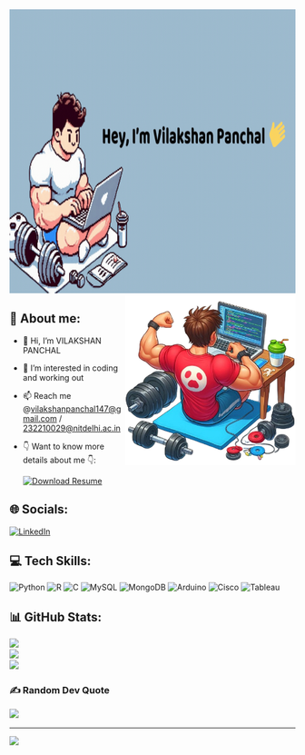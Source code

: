 
<img src="https://raw.githubusercontent.com/Vilakshan123/Vilakshan123/main/intro-banner.gif" alt="MasterHead" width="1000" height="500"/>

<img align="right" alt="Coding" width="300" src="https://raw.githubusercontent.com/Vilakshan123/Vilakshan123/main/vector_img_1.png"/>

## 💫 About me:

- 👋 Hi, I’m VILAKSHAN PANCHAL
- 👀 I’m interested in coding and working out
- 📫 Reach me @vilakshanpanchal147@gmail.com / 232210029@nitdelhi.ac.in
- 👇 Want to know more details about me 👇:

  [![Download Resume](https://img.shields.io/badge/Download%20Resume-000000?style=for-the-badge&logo=LibreOffice&logoColor=white)](https://raw.githubusercontent.com/Vilakshan123/Vilakshan123/main/vilakshan_cv.pdf)

## 🌐 Socials:
[![LinkedIn](https://img.shields.io/badge/LinkedIn-%230077B5.svg?logo=linkedin&logoColor=white)](https://linkedin.com/in/vpanchal2001) 

## 💻 Tech Skills:
![Python](https://img.shields.io/badge/python-3670A0?style=for-the-badge&logo=python&logoColor=ffdd54) ![R](https://img.shields.io/badge/r-%23276DC3.svg?style=for-the-badge&logo=r&logoColor=white) ![C](https://img.shields.io/badge/c-%2300599C.svg?style=for-the-badge&logo=c&logoColor=white) ![MySQL](https://img.shields.io/badge/mysql-4479A1.svg?style=for-the-badge&logo=mysql&logoColor=white) ![MongoDB](https://img.shields.io/badge/MongoDB-%234ea94b.svg?style=for-the-badge&logo=mongodb&logoColor=white) ![Arduino](https://img.shields.io/badge/-Arduino-00979D?style=for-the-badge&logo=Arduino&logoColor=white)   ![Cisco](https://img.shields.io/badge/cisco-%23049fd9.svg?style=for-the-badge&logo=cisco&logoColor=black) ![Tableau](https://img.shields.io/badge/Tableau-%23E97627.svg?style=for-the-badge&logo=Tableau&logoColor=white)

## 📊 GitHub Stats:
![](https://github-readme-stats.vercel.app/api?username=Vilakshan123&theme=dark&hide_border=false&include_all_commits=true&count_private=true)<br/>
![](https://github-readme-streak-stats.herokuapp.com/?user=Vilakshan123&theme=dark&hide_border=false)<br/>
![](https://github-readme-stats.vercel.app/api/top-langs/?username=Vilakshan123&theme=dark&hide_border=false&include_all_commits=true&count_private=true&layout=compact)

### ✍️ Random Dev Quote
![](https://quotes-github-readme.vercel.app/api?type=horizontal&theme=radical)

---
[![](https://visitcount.itsvg.in/api?id=Vilakshan123&icon=0&color=0)](https://visitcount.itsvg.in)


<!---
Vilakshan123/Vilakshan123 is a ✨ special ✨ repository because its `README.md` (this file) appears on your GitHub profile.
You can click the Preview link to take a look at your changes.
--->
